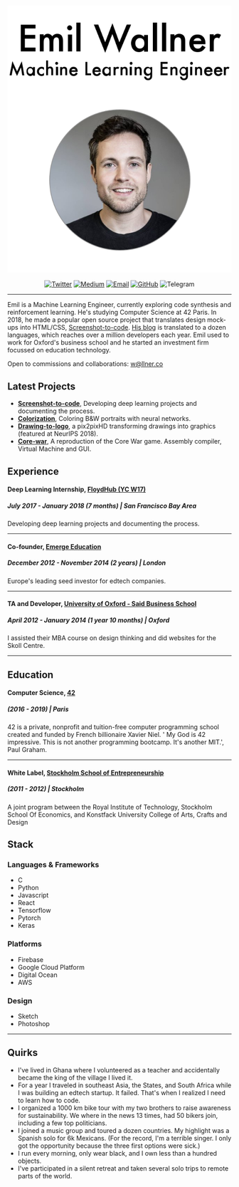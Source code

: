 
<p align="center"><img src="header.svg"></p>

<p align="center">
  <a href="https://twitter.com/emilwallner"><img src="https://img.shields.io/badge/Twitter-6054-blue.svg" alt="Twitter"></a>
  <a href="https://medium.com/emilwallner"><img src="https://img.shields.io/badge/Medium-4256-green.svg" alt="Medium"></a>
  <a href="mailto:w@llner.co"><img src="https://img.shields.io/badge/Email-w%40llner.co-red.svg" alt="Email"></a>
  <a href="https://github.com/emilwallner"><img src="https://img.shields.io/badge/GitHub-1012-lightgrey.svg" alt="GitHub"></a>
  <img src="https://img.shields.io/badge/Telegram-%40emilwallner-%233DA6D9.svg" alt="Telegram">

</p>

---

Emil is a Machine Learning Engineer, currently exploring code synthesis and reinforcement learning. He's studying Computer Science at 42 Paris. In 2018, he made a popular open source project that translates design mock-ups into HTML/CSS, [Screenshot-to-code](https://github.com/emilwallner/Screenshot-to-code). [His blog](http://medium.com/emilwallner) is translated to a dozen languages, which reaches over a million developers each year. Emil used to work for Oxford's business school and he started an investment firm focussed on education technology. 

Open to commissions and collaborations: w@llner.co

## Latest Projects 

- [**Screenshot-to-code**](https://github.com/emilwallner/Screenshot-to-code), Developing deep learning projects and documenting the process.
- [**Colorization**](https://github.com/emilwallner/Coloring-greyscale-images), Coloring B&W portraits with neural networks.
- [**Drawing-to-logo**](http://www.aiartonline.com/design/emil-wallner/), a pix2pixHD transforming drawings into graphics (featured at NeurIPS 2018).
- [**Core-war**](https://github.com/emilwallner/Corewar), A reproduction of the Core War game. Assembly compiler, Virtual Machine and GUI. 




## Experience 

#### Deep Learning Internship, [FloydHub (YC W17)](https://www.floydhub.com/)
##### July 2017 - January 2018 (7 months)  | San Francisco Bay Area

Developing deep learning projects and documenting the process.

--- 

#### Co-founder, [Emerge Education](https://emerge.education/)
##### December 2012 - November 2014 (2 years) | London

Europe's leading seed investor for edtech companies.

---


#### TA and Developer, [University of Oxford - Said Business School](https://www.sbs.ox.ac.uk/)
##### April 2012 - January 2014 (1 year 10 months) | Oxford

I assisted their MBA course on design thinking and did websites for the Skoll Centre.

---

## Education

#### Computer Science, [42](https://www.42.fr/)
##### (2016 - 2019) | Paris

42 is a private, nonprofit and tuition-free computer programming school created and funded by French billionaire Xavier Niel. ' My God is 42 impressive. This is not another programming bootcamp. It's another MIT.', Paul Graham. 


---

#### White Label, [Stockholm School of Entrepreneurship](https://www.sses.se/)
##### (2011 - 2012) | Stockholm

A joint program between the Royal Institute of Technology, Stockholm School Of Economics, and Konstfack University College of Arts, Crafts and Design


## Stack

### Languages & Frameworks

- C
- Python
- Javascript
- React
- Tensorflow
- Pytorch
- Keras

### Platforms

- Firebase
- Google Cloud Platform
- Digital Ocean
- AWS

### Design

- Sketch
- Photoshop

---


## Quirks

- I've lived in Ghana where I volunteered as a teacher and accidentally became the king of the village I lived it. 
- For a year I traveled in southeast Asia, the States, and South Africa while I was building an edtech startup. It failed. That's when I realized I need to learn how to code. 
- I organized a 1000 km bike tour with my two brothers to raise awareness for sustainability. We where in the news 13 times, had 50 bikers join, including a few top politicians. 
- I joined a music group and toured a dozen countries. My highlight was a Spanish solo for 6k Mexicans. (For the record, I'm a terrible singer. I only got the opportunity because the three first options were sick.)
- I run every morning, only wear black, and I own less than a hundred objects. 
- I've participated in a silent retreat and taken several solo trips to remote parts of the world. 
